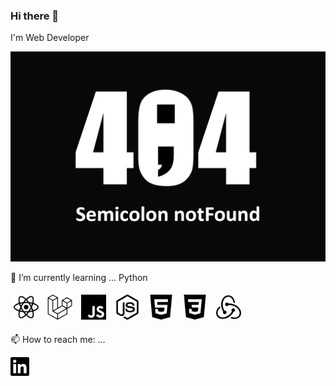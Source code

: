 ### Hi there 👋
<p>I'm Web Developer</p>

<img src="./img/semi.jpg" alt="semi" />

🌱 I’m currently learning ... Python
<p>
  <img src="./icons/react.svg" width="40" height="40" style="margin:5px;" alt="react" />
  <img src="./icons/laravel.svg" width="40" height="40" style="margin:5px;" alt="laravel" />
  <img src="./icons/javascript.svg" width="40" height="40" style="margin:5px;" alt="javascript" />
  <img src="./icons/nodedotjs.svg" width="40" height="40" style="margin:5px;" alt="nodedotjs" />
  <img src="./icons/html5.svg" width="40" height="40" style="margin:5px;" alt="html5" />
  <img src="./icons/css3.svg" width="40" height="40" style="margin:5px;" alt="css3" />
  <img src="./icons/redux.svg" width="40" height="40" style="margin:5px;" alt="redux" />
</p>

📫 How to reach me: ...
<p>
<a href="www.linkedin.com/in/zin-moe-75b340258" target="blank"><img align="center" src="./icons/linkedin.svg" title = "LinkedIn" alt="" height="30" /></a>
</p>


<!--
**Zinmoeag/Zinmoeag** is a ✨ _special_ ✨ repository because its `README.md` (this file) appears on your GitHub profile.

Here are some ideas to get you started:

- 🔭 I’m currently working on ...
- 🌱 I’m currently learning ...
- 👯 I’m looking to collaborate on ...
- 🤔 I’m looking for help with ...
- 💬 Ask me about ...
- 📫 How to reach me: ...
- 😄 Pronouns: ...
- ⚡ Fun fact: ...
-->
